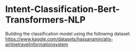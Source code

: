 # Intent-Classification-Bert-Transformers-NLP
Building the classification model using the following dataset.
https://www.kaggle.com/datasets/hassanamin/atis-airlinetravelinformationsystem
